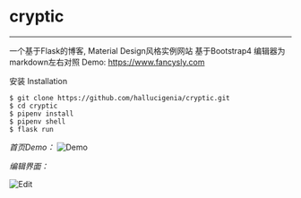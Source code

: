 # cryptic

---
一个基于Flask的博客, 
Material Design风格实例网站
基于Bootstrap4 
编辑器为markdown左右对照
Demo: https://www.fancysly.com


安装 Installation
```
$ git clone https://github.com/hallucigenia/cryptic.git
$ cd cryptic
$ pipenv install
$ pipenv shell
$ flask run
```
*首页Demo：*
![Demo](http://img.fansly.top/fancysly/11%E2%81%8422%E2%81%8418_9.png  "Demo")

*编辑界面：*

![Edit](http://img.fansly.top/fancysly/11%E2%81%8422%E2%81%8418_8-1%5C.png  "Edit")
